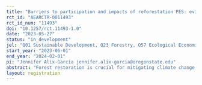 ```yaml
---
title: "Barriers to participation and impacts of reforestation PES: evidence from a large scale program in Brazil "
rct_id: "AEARCTR-0011493"
rct_id_num: "11493"
doi: "10.1257/rct.11493-1.0"
date: "2023-05-27"
status: "in_development"
jel: "Q01 Sustainable Development, Q23 Forestry, Q57 Ecological Economics: Ecosystem Services, Q58 Government Policy "
start_year: "2023-06-01"
end_year: "2024-02-01"
pi: "Jennifer Alix-Garcia jennifer.alix-garcia@oregonstate.edu"
abstract: "Forest restoration is crucial for mitigating climate change, improving local environmental conditions, and supporting farmers’ livelihoods. Payments for Ecosystem Services (PES) can directly incentivize rural property owners to join reforestation efforts, yet the evidence to guide their design is thin. PES systems can suffer from high adoption barriers, low additionality effects, and contract compliance challenges. In this pilot, we plan to evaluate the impact of different producer outreach strategies for enrollment in a Brazilian forest restoration PES program. Enrollment is a key bottleneck for scaling up forest restoration in this region. As part of this assessment, we also examine motivations for enrollment and participation costs participation during the first year of the program. This will also provide crucial information for designing a full-scale randomized evaluation of forest restoration."
layout: registration
---
```


